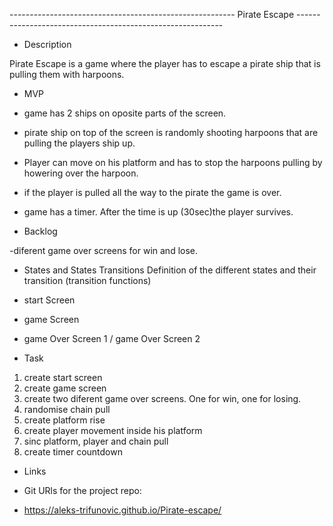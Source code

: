 -------------------------------------------------------- Pirate Escape -----------------------------------------------------------

-  Description

Pirate Escape is a game where the player has to escape a pirate ship that is pulling them with harpoons.

- MVP 

- game has 2 ships on oposite parts of the screen.
- pirate ship on top of the screen is randomly shooting harpoons that are pulling the players ship up.
- Player can move on his platform and has to stop the harpoons pulling by howering over the harpoon.
- if the player is pulled all the way to the pirate the game is over.
- game has a timer. After the time is up (30sec)the player survives.


- Backlog

-diferent game over screens for win and lose.



- States and States Transitions
Definition of the different states and their transition (transition functions)

- start Screen
- game Screen
- game Over Screen 1 / game Over Screen 2

- Task

1. create start screen
2. create game screen
3. create two diferent game over screens. One for win, one for losing.
4. randomise chain pull
5. create platform rise
6. create player movement inside his platform
7. sinc platform, player and chain pull
8. create timer countdown


- Links

- Git
URls for the project repo:
- https://aleks-trifunovic.github.io/Pirate-escape/
